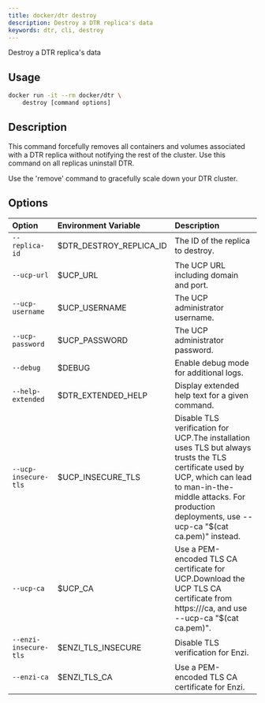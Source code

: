 ```yaml
---
title: docker/dtr destroy
description: Destroy a DTR replica's data
keywords: dtr, cli, destroy
---
```


Destroy a DTR replica's data

## Usage

```bash
docker run -it --rm docker/dtr \
    destroy [command options]
```

## Description


This command forcefully removes all containers and volumes associated with
a DTR replica without notifying the rest of the cluster. Use this command
on all replicas uninstall DTR.

Use the 'remove' command to gracefully scale down your DTR cluster.


## Options

| Option                        | Environment Variable      | Description                                                                          |
|:------------------------------|:--------------------------|:-------------------------------------------------------------------------------------|
| `--replica-id` | $DTR_DESTROY_REPLICA_ID | The ID of the replica to destroy. |
| `--ucp-url` | $UCP_URL | The UCP URL including domain and port. |
| `--ucp-username` | $UCP_USERNAME | The UCP administrator username. |
| `--ucp-password` | $UCP_PASSWORD | The UCP administrator password. |
| `--debug` | $DEBUG | Enable debug mode for additional logs. |
| `--help-extended` | $DTR_EXTENDED_HELP | Display extended help text for a given command. |
| `--ucp-insecure-tls` | $UCP_INSECURE_TLS | Disable TLS verification for UCP.The installation uses TLS but always trusts  the TLS certificate used by UCP, which can lead to man-in-the-middle attacks.  For production deployments, use --ucp-ca "$(cat ca.pem)" instead. |
| `--ucp-ca` | $UCP_CA | Use a PEM-encoded TLS CA certificate for UCP.Download the UCP TLS CA certificate from https://<ucp-url>/ca, and  use --ucp-ca "$(cat ca.pem)". |
| `--enzi-insecure-tls` | $ENZI_TLS_INSECURE | Disable TLS verification for Enzi. |
| `--enzi-ca` | $ENZI_TLS_CA | Use a PEM-encoded TLS CA certificate for Enzi. |

